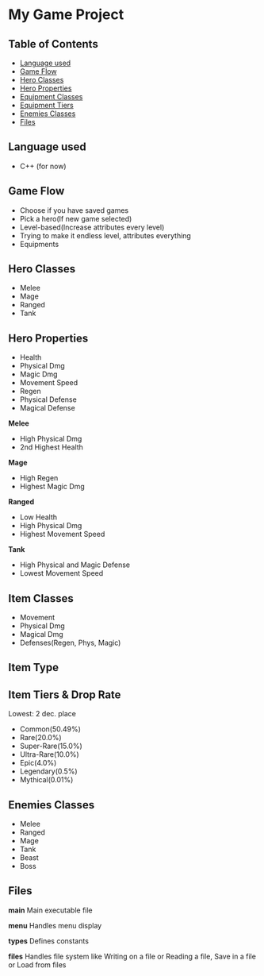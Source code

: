 # My Game Project

## Table of Contents
- [Language used](#language-used)
- [Game Flow](#game-flow)
- [Hero Classes](#hero-classes)
- [Hero Properties](#hero-properties)
- [Equipment Classes](#equipment-classes)
- [Equipment Tiers](#equipment-tiers)
- [Enemies Classes](#enemies-classes)
- [Files](#files)

## Language used
- C++ (for now)

## Game Flow
- Choose if you have saved games
- Pick a hero(If new game selected)
- Level-based(Increase attributes every level)
- Trying to make it endless level, attributes everything
- Equipments

## Hero Classes
- Melee
- Mage
- Ranged
- Tank

## Hero Properties
- Health
- Physical Dmg
- Magic Dmg
- Movement Speed
- Regen
- Physical Defense
- Magical Defense  

**Melee**
- High Physical Dmg
- 2nd Highest Health

**Mage**
- High Regen
- Highest Magic Dmg

**Ranged**
- Low Health
- High Physical Dmg
- Highest Movement Speed

**Tank**
- High Physical and Magic Defense
- Lowest Movement Speed

## Item Classes
- Movement
- Physical Dmg
- Magical Dmg
- Defenses(Regen, Phys, Magic)

## Item Type

## Item Tiers & Drop Rate
Lowest: 2 dec. place  
- Common(50.49%)
- Rare(20.0%)
- Super-Rare(15.0%)
- Ultra-Rare(10.0%)
- Epic(4.0%)
- Legendary(0.5%)
- Mythical(0.01%)

## Enemies Classes
- Melee
- Ranged
- Mage
- Tank
- Beast
- Boss


## Files
**main**
Main executable file  

**menu**
Handles menu display  

**types**
Defines constants  

**files**
Handles file system like Writing on a file or Reading a file, Save in a file or Load from files

